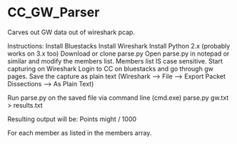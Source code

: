 # CC_GW_Parser
Carves out GW data out of wireshark pcap.

Instructions:
Install Bluestacks
Install Wireshark
Install Python 2.x (probably works on 3.x too)
Download or clone parse.py
Open parse.py in notepad or similar and modify the members list. Members list IS case sensitive.
Start capturing on Wireshark
Login to CC on bluestacks and go through gw pages.
Save the capture as plain text (Wireshark --> File --> Export Packet Dissections --> As Plain Text)

Run parse.py on the saved file via command line (cmd.exe)
parse.py gw.txt > results.txt

Resulting output will be:
Points <TAB> might / 1000 

For each member as listed in the members array.
